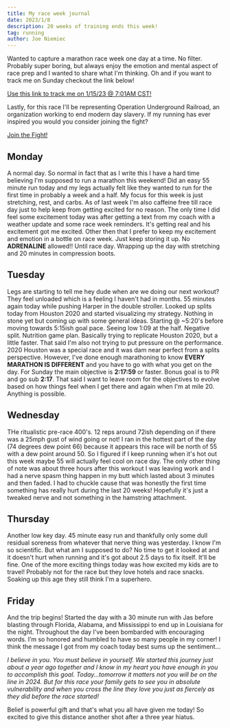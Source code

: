 ```yaml
---
title: My race week journal
date: 2023/1/8
description: 20 weeks of training ends this week!
tag: running
author: Joe Niemiec
---
```

Wanted to capture a marathon race week one day at a time. No filter. Probably super boring, but always enjoy the emotion and mental aspect of race prep and I wanted to share what I'm thinking. Oh and if you want to track me on Sunday checkout the link below!

<p className="flex justify-center">
<div className="font-bold"><a href="https://rtrt.me/ulink/HOUA/HOU-2023/tracker/R5ACUDJW/focus" target="_blank" rel="noopener noreferrer">Use this link to track me on 1/15/23 @ 7:01AM CST!</a></div>
</p>

Lastly, for this race I'll be representing Operation Underground Railroad, an organization working to end modern day slavery. If my running has ever inspired you would you consider joining the fight?

<p className="flex justify-center">
<div className="font-bold text-xl"><a href="https://www.gofundme.com/f/elite-racing-benefitting-our?utm_campaign=p_cf+share-flow-1&utm_medium=copy_link&utm_source=customer"> Join the Fight!</a></div>
</p>

## Monday
A normal day. So normal in fact that as I write this I have a hard time believing I'm supposed to run a marathon this weekend! Did an easy 55 minute run today and my legs actually felt like they wanted to run for the first time in probably a week and a half. My focus for this week is just stretching, rest, and carbs. As of last week I'm also caffeine free till race day just to help keep from getting excited for no reason. The only time I did feel some excitement today was after getting a text from my coach with a weather update and some race week reminders. It's getting real and his excitement got me excited. Other then that I prefer to keep my excitement and emotion in a bottle on race week. Just keep storing it up. No **ADRENALINE** allowed!! Until race day. Wrapping up the day with stretching and 20 minutes in compression boots. 

## Tuesday
Legs are starting to tell me hey dude when are we doing our next workout? They feel unloaded which is a feeling I haven't had in months. 55 minutes again today while pushing Harper in the double stroller. Looked up splits today from Houston 2020 and started visualizing my strategy. Nothing in stone yet but coming up with some general ideas. Starting @ ~5:20's before moving towards 5:15ish goal pace. Seeing low 1:09 at the half. Negative split. Nutrition game plan. Basically trying to replicate Houston 2020, but a little faster. That said I'm also not trying to put pressure on the performance. 2020 Houston was a special race and it was dam near perfect from a splits perspective. However, I've done enough marathoning to know **EVERY MARATHON IS DIFFERENT** and you have to go with what you get on the day. For Sunday the main objective is **2:17:59** or faster. Bonus goal is to PR and go sub **2:17**. That said I want to leave room for the objectives to evolve based on how things feel when I get there and again when I'm at mile 20. Anything is possible.

## Wednesday
THe ritualistic pre-race 400's. 12 reps around 72ish depending on if there was a 25mph gust of wind going or not! I ran in the hottest part of the day (74 degrees dew point 66) because it appears this race will be north of 55 with a dew point around 50. So I figured if I keep running when it's hot out this week maybe 55 will actually feel cool on race day. The only other thing of note was about three hours after this workout I was leaving work and I had a nerve spasm thing happen in my butt which lasted about 3 minutes and then faded. I had to chuckle cause that was honestly the first time something has really hurt during the last 20 weeks! Hopefully it's just a tweaked nerve and not something in the hamstring attachment.

## Thursday
Another low key day. 45 minute easy run and thankfully only some dull residual soreness from whatever that nerve thing was yesterday. I know I'm so scientific. But what am I supposed to do? No time to get it looked at and it doesn't hurt when running and it's got about 2.5 days to fix itself. It'll be fine. One of the more exciting things today was how excited my kids are to travel! Probably not for the race but they love hotels and race snacks. Soaking up this age they still think I'm a superhero.

## Friday
And the trip begins! Started the day with a 30 minute run with Jas before blasting through Florida, Alabama, and Mississippi to end up in Louisiana for the night. Throughout the day I’ve been bombarded with encouraging words. I’m so honored and humbled to have so many people in my corner! I think the message I got from my coach today best sums up the sentiment…

*I believe in you. You must believe in yourself. We started this journey just about a year ago together and I know in my heart you have enough in you to accomplish this goal. Today…tomorrow it matters not you will be on the line in 2024. But for this race your family gets to see you in absolute vulnerability and when you cross the line they love you just as fiercely as they did before the race started!*

Belief is powerful gift and that's what you all have given me today! So excited to give this distance another shot after a three year hiatus.